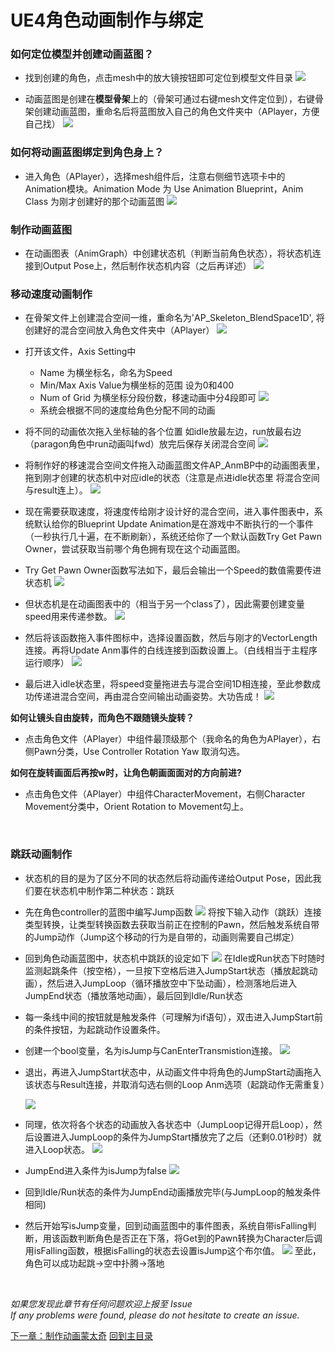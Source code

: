 # UE4角色动画制作与绑定

### 如何定位模型并创建动画蓝图？
* 找到创建的角色，点击mesh中的放大镜按钮即可定位到模型文件目录
![](./img/03.1.png)

* 动画蓝图是创建在**模型骨架**上的（骨架可通过右键mesh文件定位到），右键骨架创建动画蓝图，重命名后将蓝图放入自己的角色文件夹中（APlayer，方便自己找）
![](./img/03.2.png)

### 如何将动画蓝图绑定到角色身上？
* 进入角色（APlayer），选择mesh组件后，注意右侧细节选项卡中的Animation模块。Animation Mode 为 Use Animation Blueprint，Anim Class 为刚才创建好的那个动画蓝图
![](./img/03.3.png)

### 制作动画蓝图
* 在动画图表（AnimGraph）中创建状态机（判断当前角色状态），将状态机连接到Output Pose上，然后制作状态机内容（之后再详述）
![](./img/03.4.png)

### 移动速度动画制作
* 在骨架文件上创建混合空间一维，重命名为'AP_Skeleton_BlendSpace1D', 将创建好的混合空间放入角色文件夹中（APlayer）
![](./img/03.5.png)

* 打开该文件，Axis Setting中
	* Name 为横坐标名，命名为Speed
	* Min/Max Axis Value为横坐标的范围 设为0和400
	* Num of Grid 为横坐标分段份数，移速动画中分4段即可
![](./img/03.6.png)
	* 系统会根据不同的速度给角色分配不同的动画
* 将不同的动画依次拖入坐标轴的各个位置 如idle放最左边，run放最右边（paragon角色中run动画叫fwd）放完后保存关闭混合空间
![](./img/03.7.png)

* 将制作好的移速混合空间文件拖入动画蓝图文件AP_AnmBP中的动画图表里，拖到刚才创建的状态机中对应idle的状态（注意是点进idle状态里 将混合空间与result连上）。
![](./img/03.8.png)

* 现在需要获取速度，将速度传给刚才设计好的混合空间，进入事件图表中，系统默认给你的Blueprint Update Animation是在游戏中不断执行的一个事件（一秒执行几十遍，在不断刷新），系统还给你了一个默认函数Try Get Pawn Owner，尝试获取当前哪个角色拥有现在这个动画蓝图。
* Try Get Pawn Owner函数写法如下，最后会输出一个Speed的数值需要传进状态机
![](./img/03.9.png)

* 但状态机是在动画图表中的（相当于另一个class了），因此需要创建变量speed用来传递参数。
![](./img/03.10.png)

* 然后将该函数拖入事件图标中，选择设置函数，然后与刚才的VectorLength连接。再将Update Anm事件的白线连接到函数设置上。（白线相当于主程序运行顺序）
![](./img/03.11.png)

* 最后进入idle状态里，将speed变量拖进去与混合空间1D相连接，至此参数成功传递进混合空间，再由混合空间输出动画姿势。大功告成！
![](./img/03.12.png)

**如何让镜头自由旋转，而角色不跟随镜头旋转？**
* 点击角色文件（APlayer）中组件最顶级那个（我命名的角色为APlayer），右侧Pawn分类，Use Controller Rotation Yaw 取消勾选。

**如何在旋转画面后再按w时，让角色朝画面面对的方向前进?**
* 点击角色文件（APlayer）中组件CharacterMovement，右侧Character Movement分类中，Orient Rotation to Movement勾上。

<p>&nbsp;</p>

### 跳跃动画制作
* 状态机的目的是为了区分不同的状态然后将动画传递给Output Pose，因此我们要在状态机中制作第二种状态：跳跃

* 先在角色controller的蓝图中编写Jump函数
![](./img/03.14.png)
将按下输入动作（跳跃）连接类型转换，让类型转换函数去获取当前正在控制的Pawn，然后触发系统自带的Jump动作（Jump这个移动的行为是自带的，动画则需要自己绑定）

* 回到角色动画蓝图中，状态机中跳跃的设定如下
![](./img/03.13.png)
在Idle或Run状态下时随时监测起跳条件（按空格），一旦按下空格后进入JumpStart状态（播放起跳动画），然后进入JumpLoop（循环播放空中下坠动画），检测落地后进入JumpEnd状态（播放落地动画），最后回到Idle/Run状态

* 每一条线中间的按钮就是触发条件（可理解为if语句），双击进入JumpStart前的条件按钮，为起跳动作设置条件。
* 创建一个bool变量，名为isJump与CanEnterTransmistion连接。
![](./img/03.15.png)

* 退出，再进入JumpStart状态中，从动画文件中将角色的JumpStart动画拖入该状态与Result连接，并取消勾选右侧的Loop Anm选项（起跳动作无需重复）

	![](./img/03.16.png)

* 同理，依次将各个状态的动画放入各状态中（JumpLoop记得开启Loop），然后设置进入JumpLoop的条件为JumpStart播放完了之后（还剩0.01秒时）就进入Loop状态。
![](./img/03.17.png)

* JumpEnd进入条件为isJump为false
![](./img/03.18.png)

* 回到Idle/Run状态的条件为JumpEnd动画播放完毕(与JumpLoop的触发条件相同)

* 然后开始写isJump变量，回到动画蓝图中的事件图表，系统自带isFalling判断，用该函数判断角色是否正在下落，将Get到的Pawn转换为Character后调用isFalling函数，根据isFalling的状态去设置isJump这个布尔值。
![](./img/03.19.png)
至此，角色可以成功起跳->空中扑腾->落地
<p>&nbsp;</p>

*如果您发现此章节有任何问题欢迎上报至 Issue*  
*If any problems were found, please do not hesitate to create an issue.*

[下一章：制作动画蒙太奇](https://github.com/YiLiuNat/UnrealEngine4_Notes/blob/master/04.AnmMontage.md)   [回到主目录](https://github.com/YiLiuNat/UnrealEngine4_Notes)
